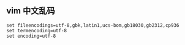 ## vim 中文乱码
```
set fileencodings=utf-8,gbk,latin1,ucs-bom,gb18030,gb2312,cp936
set termencoding=utf-8
set encoding=utf-8
```
